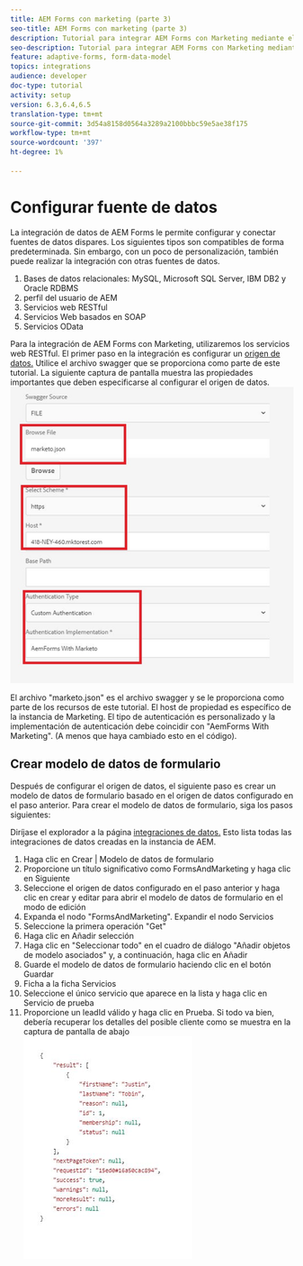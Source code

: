 ```yaml
---
title: AEM Forms con marketing (parte 3)
seo-title: AEM Forms con marketing (parte 3)
description: Tutorial para integrar AEM Forms con Marketing mediante el Modelo de datos de formulario de AEM Forms.
seo-description: Tutorial para integrar AEM Forms con Marketing mediante el Modelo de datos de formulario de AEM Forms.
feature: adaptive-forms, form-data-model
topics: integrations
audience: developer
doc-type: tutorial
activity: setup
version: 6.3,6.4,6.5
translation-type: tm+mt
source-git-commit: 3d54a8158d0564a3289a2100bbbc59e5ae38f175
workflow-type: tm+mt
source-wordcount: '397'
ht-degree: 1%

---
```



# Configurar fuente de datos

La integración de datos de AEM Forms le permite configurar y conectar fuentes de datos dispares. Los siguientes tipos son compatibles de forma predeterminada. Sin embargo, con un poco de personalización, también puede realizar la integración con otras fuentes de datos.

1. Bases de datos relacionales: MySQL, Microsoft SQL Server, IBM DB2 y Oracle RDBMS
1. perfil del usuario de AEM
1. Servicios web RESTful
1. Servicios Web basados en SOAP
1. Servicios OData

Para la integración de AEM Forms con Marketing, utilizaremos los servicios web RESTful. El primer paso en la integración es configurar un [origen de datos.](https://helpx.adobe.com/experience-manager/6-4/forms/using/configure-data-sources.html#ConfigureRESTfulwebservices) Utilice el archivo swagger que se proporciona como parte de este tutorial. La siguiente captura de pantalla muestra las propiedades importantes que deben especificarse al configurar el origen de datos.
![datasource](assets/datasource.jfif)

El archivo &quot;marketo.json&quot; es el archivo swagger y se le proporciona como parte de los recursos de este tutorial.
El host de propiedad es específico de la instancia de Marketing.
El tipo de autenticación es personalizado y la implementación de autenticación debe coincidir con &quot;AemForms With Marketing&quot;. (A menos que haya cambiado esto en el código).

## Crear modelo de datos de formulario

Después de configurar el origen de datos, el siguiente paso es crear un modelo de datos de formulario basado en el origen de datos configurado en el paso anterior. Para crear el modelo de datos de formulario, siga los pasos siguientes:

Diríjase el explorador a la página [integraciones de datos.](http://localhost:4502/aem/forms.html/content/dam/formsanddocuments-fdm) Esto lista todas las integraciones de datos creadas en la instancia de AEM.

1. Haga clic en Crear | Modelo de datos de formulario
1. Proporcione un título significativo como FormsAndMarketing y haga clic en Siguiente
1. Seleccione el origen de datos configurado en el paso anterior y haga clic en crear y editar para abrir el modelo de datos de formulario en el modo de edición
1. Expanda el nodo &quot;FormsAndMarketing&quot;. Expandir el nodo Servicios
1. Seleccione la primera operación &quot;Get&quot;
1. Haga clic en Añadir selección
1. Haga clic en &quot;Seleccionar todo&quot; en el cuadro de diálogo &quot;Añadir objetos de modelo asociados&quot; y, a continuación, haga clic en Añadir
1. Guarde el modelo de datos de formulario haciendo clic en el botón Guardar
1. Ficha a la ficha Servicios
1. Seleccione el único servicio que aparece en la lista y haga clic en Servicio de prueba
1. Proporcione un leadId válido y haga clic en Prueba. Si todo va bien, debería recuperar los detalles del posible cliente como se muestra en la captura de pantalla de abajo
   ![testresults](assets/testresults.jfif)
